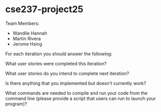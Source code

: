 # cse237-project25

Team Members:

* Wandile Hannah
* Martin Rivera
* Jerome Hsing

For each iteration you should answer the following:

What user stories were completed this iteration?

What user stories do you intend to complete next iteration?

Is there anything that you implemented but doesn't currently work?

What commands are needed to compile and run your code from the command line (please provide a script that users can run to launch your program)?
